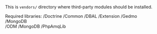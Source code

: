 This is `vendors/` directory where third-party modules should be installed.

Required libraries: 
/Doctrine
  /Common
  /DBAL
  /Extension
    /Gedmo
  /MongoDB   
  /ODM
    /MongoDB
/PhpAmqLib